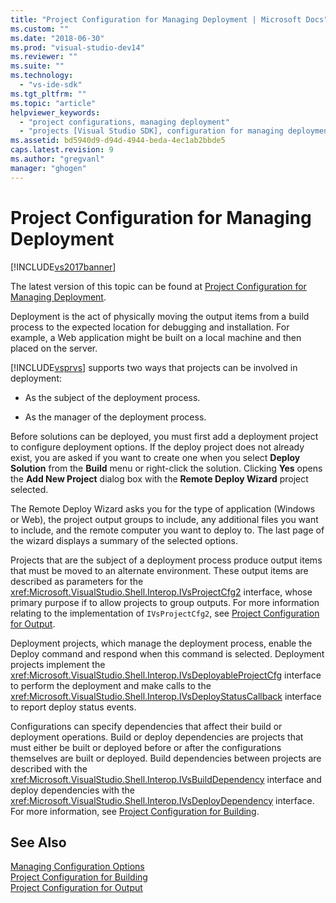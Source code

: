 ```yaml
---
title: "Project Configuration for Managing Deployment | Microsoft Docs"
ms.custom: ""
ms.date: "2018-06-30"
ms.prod: "visual-studio-dev14"
ms.reviewer: ""
ms.suite: ""
ms.technology: 
  - "vs-ide-sdk"
ms.tgt_pltfrm: ""
ms.topic: "article"
helpviewer_keywords: 
  - "project configurations, managing deployment"
  - "projects [Visual Studio SDK], configuration for managing deployment"
ms.assetid: bd5940d9-d94d-4944-beda-4ec1ab2bbde5
caps.latest.revision: 9
ms.author: "gregvanl"
manager: "ghogen"
---
```

# Project Configuration for Managing Deployment
[!INCLUDE[vs2017banner](../../includes/vs2017banner.md)]

The latest version of this topic can be found at [Project Configuration for Managing Deployment](https://docs.microsoft.com/visualstudio/extensibility/internals/project-configuration-for-managing-deployment).  
  
Deployment is the act of physically moving the output items from a build process to the expected location for debugging and installation. For example, a Web application might be built on a local machine and then placed on the server.  
  
 [!INCLUDE[vsprvs](../../includes/vsprvs-md.md)] supports two ways that projects can be involved in deployment:  
  
-   As the subject of the deployment process.  
  
-   As the manager of the deployment process.  
  
 Before solutions can be deployed, you must first add a deployment project to configure deployment options. If the deploy project does not already exist, you are asked if you want to create one when you select **Deploy Solution** from the **Build** menu or right-click the solution. Clicking **Yes** opens the **Add New Project** dialog box with the **Remote Deploy Wizard** project selected.  
  
 The Remote Deploy Wizard asks you for the type of application (Windows or Web), the project output groups to include, any additional files you want to include, and the remote computer you want to deploy to. The last page of the wizard displays a summary of the selected options.  
  
 Projects that are the subject of a deployment process produce output items that must be moved to an alternate environment. These output items are described as parameters for the <xref:Microsoft.VisualStudio.Shell.Interop.IVsProjectCfg2> interface, whose primary purpose if to allow projects to group outputs. For more information relating to the implementation of `IVsProjectCfg2`, see [Project Configuration for Output](../../extensibility/internals/project-configuration-for-output.md).  
  
 Deployment projects, which manage the deployment process, enable the Deploy command and respond when this command is selected. Deployment projects implement the <xref:Microsoft.VisualStudio.Shell.Interop.IVsDeployableProjectCfg> interface to perform the deployment and make calls to the <xref:Microsoft.VisualStudio.Shell.Interop.IVsDeployStatusCallback> interface to report deploy status events.  
  
 Configurations can specify dependencies that affect their build or deployment operations. Build or deploy dependencies are projects that must either be built or deployed before or after the configurations themselves are built or deployed. Build dependencies between projects are described with the <xref:Microsoft.VisualStudio.Shell.Interop.IVsBuildDependency> interface and deploy dependencies with the <xref:Microsoft.VisualStudio.Shell.Interop.IVsDeployDependency> interface. For more information, see [Project Configuration for Building](../../extensibility/internals/project-configuration-for-building.md).  
  
## See Also  
 [Managing Configuration Options](../../extensibility/internals/managing-configuration-options.md)   
 [Project Configuration for Building](../../extensibility/internals/project-configuration-for-building.md)   
 [Project Configuration for Output](../../extensibility/internals/project-configuration-for-output.md)

